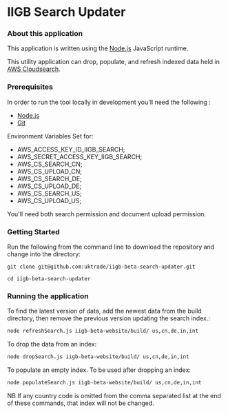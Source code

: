
IIGB Search Updater
=====================

### About this application

This application is written using the [Node.js](https://nodejs.org/en/) JavaScript runtime. 

This utility application can drop, populate, and refresh indexed data held in [AWS Cloudsearch](https://aws.amazon.com/cloudsearch/).

### Prerequisites

In order to run the tool locally in development you'll need the following :

- [Node.js](https://nodejs.org/en/)
- [Git](https://git-scm.com/downloads) 

Environment Variables Set for:

- AWS_ACCESS_KEY_ID_IIGB_SEARCH;
- AWS_SECRET_ACCESS_KEY_IIGB_SEARCH;
- AWS_CS_SEARCH_CN;
- AWS_CS_UPLOAD_CN;
- AWS_CS_SEARCH_DE;
- AWS_CS_UPLOAD_DE;
- AWS_CS_SEARCH_US;
- AWS_CS_UPLOAD_US;


You'll need both search permission and document upload permission.

### Getting Started

Run the following from the command line to download the repository and change into the directory:

```
git clone git@github.com:uktrade/iigb-beta-search-updater.git

cd iigb-beta-search-updater
```

### Running the application


To find the latest version of data, add the newest data from the build directory, then remove the previous version updating the search index.:

```bash
node refreshSearch.js iigb-beta-website/build/ us,cn,de,in,int
```

To drop the data from an index:

```bash
node dropSearch.js iigb-beta-website/build/ us,cn,de,in,int
```

To populate an empty index. To be used after dropping an index:

```bash
node populateSearch.js iigb-beta-website/build/ us,cn,de,in,int
```

NB If any country code is omitted from the comma separated list at the end of these commands, that index will not be changed.

